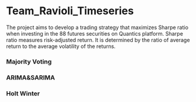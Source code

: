# Team_Ravioli_Timeseries
The project aims to develop a trading strategy that maximizes Sharpe ratio when investing in the 88 futures securities on Quantics platform. Sharpe ratio measures risk-adjusted return. It is determined by the ratio of average return to the average volatility of the returns. 

### Majority Voting

### ARIMA&SARIMA

### Holt Winter

